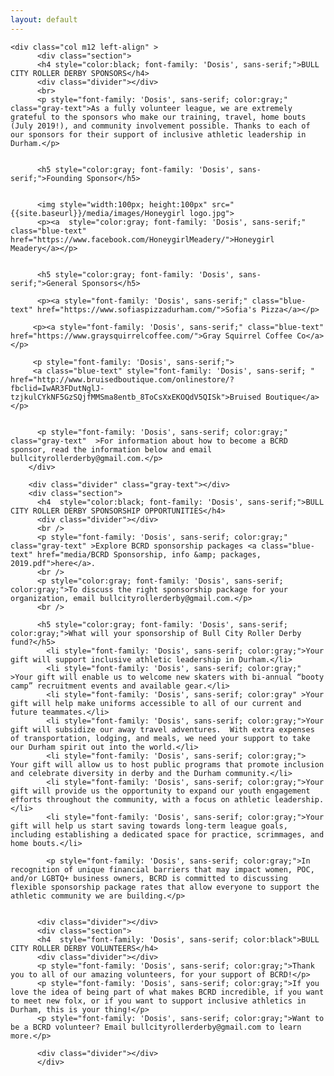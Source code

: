 ```yaml
---
layout: default
---
```



  <div  class="container">
  <div class="section">
  <div class="row">

    <div class="col m12 left-align" >
          <div class="section">
          <h4 style="color:black; font-family: 'Dosis', sans-serif;">BULL CITY ROLLER DERBY SPONSORS</h4>
          <div class="divider"></div>
          <br>
          <p style="font-family: 'Dosis', sans-serif; color:gray;" class="gray-text">As a fully volunteer league, we are extremely grateful to the sponsors who make our training, travel, home bouts (July 2019!), and community involvement possible. Thanks to each of our sponsors for their support of inclusive athletic leadership in Durham.</p>


          <h5 style="color:gray; font-family: 'Dosis', sans-serif;">Founding Sponsor</h5>


          <img style="width:100px; height:100px" src="{{site.baseurl}}/media/images/Honeygirl logo.jpg">
          <p><a  style="color:gray; font-family: 'Dosis', sans-serif;" class="blue-text" href="https://www.facebook.com/HoneygirlMeadery/">Honeygirl Meadery</a></p>


          <h5 style="color:gray; font-family: 'Dosis', sans-serif;">General Sponsors</h5>

          <p><a style="font-family: 'Dosis', sans-serif;" class="blue-text" href="https://www.sofiaspizzadurham.com/">Sofia's Pizza</a></p>

         <p><a style="font-family: 'Dosis', sans-serif;" class="blue-text" href="https://www.graysquirrelcoffee.com/">Gray Squirrel Coffee Co</a></p>

         <p style="font-family: 'Dosis', sans-serif;">
         <a class="blue-text" style="font-family: 'Dosis', sans-serif; " href="http://www.bruisedboutique.com/onlinestore/?fbclid=IwAR3FDutNglJ-tzjkulCYkNF5GzSQjfMMSma8entb_8ToCsXxEKOQdV5QISk">Bruised Boutique</a></p>


          <p style="font-family: 'Dosis', sans-serif; color:gray;" class="gray-text"  >For information about how to become a BCRD sponsor, read the information below and email bullcityrollerderby@gmail.com.</p>
        </div>

        <div class="divider" class="gray-text"></div>
        <div class="section">
          <h4  style="color:black; font-family: 'Dosis', sans-serif;">BULL CITY ROLLER DERBY SPONSORSHIP OPPORTUNITIES</h4>
          <div class="divider"></div>
          <br />
          <p style="font-family: 'Dosis', sans-serif; color:gray;" class="gray-text" >Explore BCRD sponsorship packages <a class="blue-text" href="media/BCRD Sponsorship, info &amp; packages, 2019.pdf">here</a>.
          <br />
          <p style="color:gray; font-family: 'Dosis', sans-serif; color:gray;">To discuss the right sponsorship package for your organization, email bullcityrollerderby@gmail.com.</p>
          <br />

          <h5 style="color:gray; font-family: 'Dosis', sans-serif; color:gray;">What will your sponsorship of Bull City Roller Derby fund?</h5>
            <li style="font-family: 'Dosis', sans-serif; color:gray;">Your gift will support inclusive athletic leadership in Durham.</li>
            <li style="font-family: 'Dosis', sans-serif; color:gray;" >Your gift will enable us to welcome new skaters with bi-annual “booty camp” recruitment events and available gear.</li>
            <li style="font-family: 'Dosis', sans-serif; color:gray" >Your gift will help make uniforms accessible to all of our current and future teammates.</li>
            <li style="font-family: 'Dosis', sans-serif; color:gray;">Your gift will subsidize our away travel adventures.  With extra expenses of transportation, lodging, and meals, we need your support to take our Durham spirit out into the world.</li>
            <li style="font-family: 'Dosis', sans-serif; color:gray;"> Your gift will allow us to host public programs that promote inclusion and celebrate diversity in derby and the Durham community.</li>
            <li style="font-family: 'Dosis', sans-serif; color:gray;">Your gift will provide us the opportunity to expand our youth engagement efforts throughout the community, with a focus on athletic leadership.</li>
            <li style="font-family: 'Dosis', sans-serif; color:gray;">Your gift will help us start saving towards long-term league goals, including establishing a dedicated space for practice, scrimmages, and home bouts.</li>

            <p style="font-family: 'Dosis', sans-serif; color:gray;">In recognition of unique financial barriers that may impact women, POC, and/or LGBTQ+ business owners, BCRD is committed to discussing flexible sponsorship package rates that allow everyone to support the athletic community we are building.</p>


          <div class="divider"></div>
          <div class="section">
          <h4  style="font-family: 'Dosis', sans-serif; color:black">BULL CITY ROLLER DERBY VOLUNTEERS</h4>
          <div class="divider"></div>
          <p style="font-family: 'Dosis', sans-serif; color:gray;">Thank you to all of our amazing volunteers, for your support of BCRD!</p>
          <p style="font-family: 'Dosis', sans-serif; color:gray;">If you love the idea of being part of what makes BCRD incredible, if you want to meet new folx, or if you want to support inclusive athletics in Durham, this is your thing!</p>
          <p style="font-family: 'Dosis', sans-serif; color:gray;">Want to be a BCRD volunteer? Email bullcityrollerderby@gmail.com to learn more.</p>

          <div class="divider"></div>
          </div>
